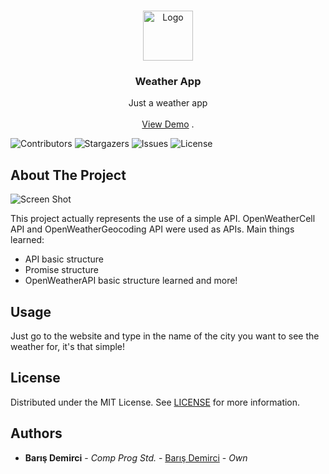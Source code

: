 <br/>
<p align="center">
  <a href="https://github.com/barisdemirci3/weather-app">
    <img src="https://openweathermap.org/img/wn/11d@4x.png" alt="Logo" width="80" height="80">
  </a>

  <h3 align="center">Weather App</h3>

  <p align="center">
    Just a weather app
    <br/>
    <br/>
    <a href="https://barisdemirci3.github.io/weather-app/">View Demo</a>
    .
  </p>
</p>

![Contributors](https://img.shields.io/github/contributors/barisdemirci3/weather-app?color=dark-green) ![Stargazers](https://img.shields.io/github/stars/barisdemirci3/weather-app?style=social) ![Issues](https://img.shields.io/github/issues/barisdemirci3/weather-app) ![License](https://img.shields.io/github/license/barisdemirci3/weather-app) 

## About The Project

![Screen Shot]([https://pouch.jumpshare.com/preview/afNMvm8dFnTKv9Y6xBm7dzkw7KeQCO70s_D0D9jeR2Jfmugib6Nr3nIYh83UeijAnpxFNPxV14JZ-e2Eqs4OQ6vc_SMp8qj5eN4OnQtF-uw](https://s12.gifyu.com/images/SVLWh.gif))

This project actually represents the use of a simple API. OpenWeatherCell API and OpenWeatherGeocoding API were used as APIs. Main things learned:
* API basic structure
* Promise structure
* OpenWeatherAPI basic structure learned
and more!

## Usage

Just go to the website and type in the name of the city you want to see the weather for, it's that simple!
## License

Distributed under the MIT License. See [LICENSE](https://github.com/barisdemirci3/weather-app/blob/main/LICENSE.md) for more information.

## Authors

* **Barış Demirci** - *Comp Prog Std.* - [Barış Demirci](https://github.com/Barisdemirci3) - *Own*

